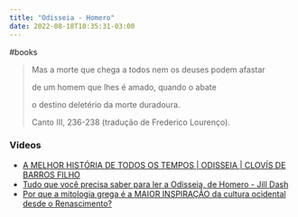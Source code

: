 ```yaml
---
title: "Odisseia - Homero"
date: 2022-08-18T10:35:31-03:00
---
```


#books



> Mas a morte que chega a todos nem os deuses podem afastar
>
> de um homem que lhes é amado, quando o abate
>
> o destino deletério da morte duradoura.
>
> 
> Canto III, 236-238 (tradução de Frederico Lourenço).





### Videos

- [A MELHOR HISTÓRIA DE TODOS OS TEMPOS | ODISSEIA | CLOVÍS DE BARROS FILHO](https://www.youtube.com/watch?v=gIzKUbp0VH8)
- [Tudo que você precisa saber para ler a Odisseia, de Homero - Jill Dash](https://www.youtube.com/watch?v=8Z9FQxcCAZ0)
- [Por que a mitologia grega é a MAIOR INSPIRAÇÃO da cultura ocidental desde o Renascimento?](https://www.youtube.com/watch?v=5UIk7mcC1yk)
